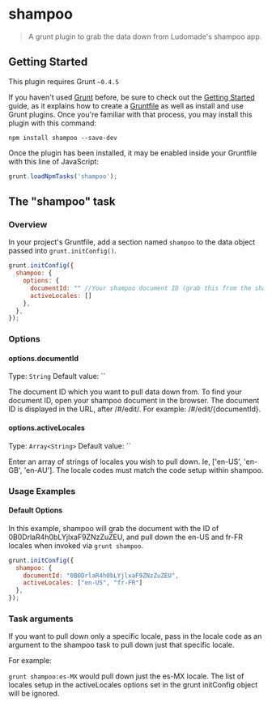 # shampoo

> A grunt plugin to grab the data down from Ludomade's shampoo app.

## Getting Started
This plugin requires Grunt `~0.4.5`

If you haven't used [Grunt](http://gruntjs.com/) before, be sure to check out the [Getting Started](http://gruntjs.com/getting-started) guide, as it explains how to create a [Gruntfile](http://gruntjs.com/sample-gruntfile) as well as install and use Grunt plugins. Once you're familiar with that process, you may install this plugin with this command:

```shell
npm install shampoo --save-dev
```

Once the plugin has been installed, it may be enabled inside your Gruntfile with this line of JavaScript:

```js
grunt.loadNpmTasks('shampoo');
```

## The "shampoo" task

### Overview
In your project's Gruntfile, add a section named `shampoo` to the data object passed into `grunt.initConfig()`.

```js
grunt.initConfig({
  shampoo: {
    options: {
      documentId: "" //Your shampoo document ID (grab this from the shampoo URL),
      activeLocales: []
    },
  },
});
```

### Options

#### options.documentId
Type: `String`
Default value: ``

The document ID which you want to pull data down from.  To find your document ID, open your shampoo document in the browser.  The document ID is displayed in the URL, after /#/edit/.  For example: /#/edit/{documentId}.

#### options.activeLocales
Type: `Array<String>`
Default value: ``

Enter an array of strings of locales you wish to pull down.  Ie, ['en-US', 'en-GB', 'en-AU'].  The locale codes must match the code setup within shampoo.

### Usage Examples

#### Default Options
In this example, shampoo will grab the document with the ID of 0B0DrlaR4h0bLYjlxaF9ZNzZuZEU, and pull down the en-US and fr-FR locales when invoked via `grunt shampoo`.

```js
grunt.initConfig({
  shampoo: {
    documentId: "0B0DrlaR4h0bLYjlxaF9ZNzZuZEU",
    activeLocales: ["en-US", "fr-FR"]
  },
});
```

### Task arguments

If you want to pull down only a specific locale, pass in the locale code as an argument to the shampoo task to pull down just that specific locale.

For example:

`grunt shampoo:es-MX` would pull down just the es-MX locale.  The list of locales setup in the activeLocales options set in the grunt initConfig object will be ignored.